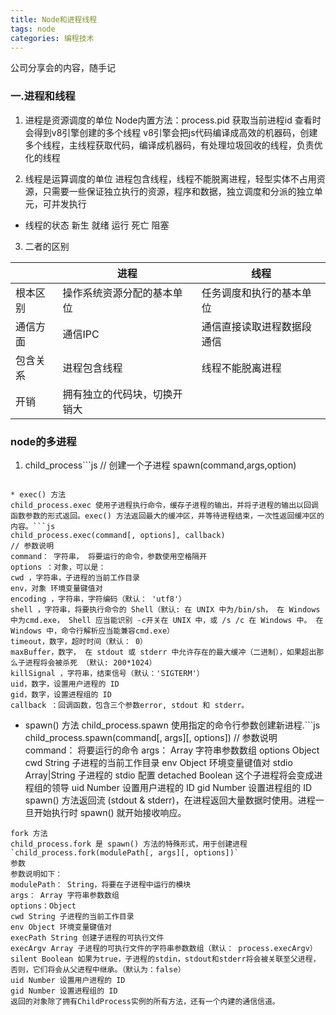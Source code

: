 ```yaml
---
title: Node和进程线程
tags: node
categories: 编程技术
---
```


公司分享会的内容，随手记

<!--more-->

### 一.进程和线程
1. 进程是资源调度的单位
Node内置方法：process.pid 获取当前进程id
查看时会得到v8引擎创建的多个线程
v8引擎会把js代码编译成高效的机器码，创建多个线程，主线程获取代码，编译成机器码，有处理垃圾回收的线程，负责优化的线程

2.  线程是运算调度的单位
进程包含线程，线程不能脱离进程，轻型实体不占用资源，只需要一些保证独立执行的资源，程序和数据，独立调度和分派的独立单元，可并发执行

* 线程的状态
新生
就绪
运行
死亡
阻塞

3. 二者的区别

|  | 进程 | 线程 |
| ------------ | ------------ | ------------ |
| 根本区别 | 操作系统资源分配的基本单位 | 任务调度和执行的基本单位 |
| 通信方面 | 通信IPC | 通信直接读取进程数据段通信 |
| 包含关系 | 进程包含线程 | 线程不能脱离进程 |
| 开销   | 拥有独立的代码块，切换开销大 |  |


### node的多进程
1. child_process```js
// 创建一个子进程
spawn(command,args,option)
```

* exec() 方法
child_process.exec 使用子进程执行命令，缓存子进程的输出，并将子进程的输出以回调函数参数的形式返回。exec() 方法返回最大的缓冲区，并等待进程结束，一次性返回缓冲区的内容。```js
child_process.exec(command[, options], callback)
// 参数说明
command： 字符串， 将要运行的命令，参数使用空格隔开
options ：对象，可以是：
cwd ，字符串，子进程的当前工作目录
env，对象 环境变量键值对
encoding ，字符串，字符编码（默认： 'utf8'）
shell ，字符串，将要执行命令的 Shell（默认: 在 UNIX 中为/bin/sh， 在 Windows 中为cmd.exe， Shell 应当能识别 -c开关在 UNIX 中，或 /s /c 在 Windows 中。 在Windows 中，命令行解析应当能兼容cmd.exe）
timeout，数字，超时时间（默认： 0）
maxBuffer，数字， 在 stdout 或 stderr 中允许存在的最大缓冲（二进制），如果超出那么子进程将会被杀死 （默认: 200*1024）
killSignal ，字符串，结束信号（默认：'SIGTERM'）
uid，数字，设置用户进程的 ID
gid，数字，设置进程组的 ID
callback ：回调函数，包含三个参数error, stdout 和 stderr。
```

* spawn() 方法
child_process.spawn 使用指定的命令行参数创建新进程.```js
child_process.spawn(command[, args][, options])
// 参数说明
command： 将要运行的命令
args： Array 字符串参数数组
options Object
cwd String 子进程的当前工作目录
env Object 环境变量键值对
stdio Array|String 子进程的 stdio 配置
detached Boolean 这个子进程将会变成进程组的领导
uid Number 设置用户进程的 ID
gid Number 设置进程组的 ID
spawn() 方法返回流 (stdout &amp; stderr)，在进程返回大量数据时使用。进程一旦开始执行时 spawn() 就开始接收响应。
```
fork 方法
child_process.fork 是 spawn() 方法的特殊形式，用于创建进程
`child_process.fork(modulePath[, args][, options])`
参数
参数说明如下：
modulePath： String，将要在子进程中运行的模块
args： Array 字符串参数数组
options：Object
cwd String 子进程的当前工作目录
env Object 环境变量键值对
execPath String 创建子进程的可执行文件
execArgv Array 子进程的可执行文件的字符串参数数组（默认： process.execArgv）
silent Boolean 如果为true，子进程的stdin，stdout和stderr将会被关联至父进程，否则，它们将会从父进程中继承。（默认为：false）
uid Number 设置用户进程的 ID
gid Number 设置进程组的 ID
返回的对象除了拥有ChildProcess实例的所有方法，还有一个内建的通信信道。




















